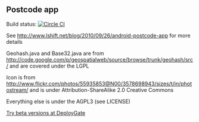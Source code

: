 Postcode app
------------
Build status: [![Circle CI](https://circleci.com/gh/palfrey/postcode/tree/master.svg?style=svg)](https://circleci.com/gh/palfrey/postcode/tree/master)

See http://www.lshift.net/blog/2010/09/26/android-postcode-app for more details

Geohash.java and Base32.java are from http://code.google.com/p/geospatialweb/source/browse/trunk/geohash/src/
and are covered under the LGPL

Icon is from http://www.flickr.com/photos/55935853@N00/3578698943/sizes/t/in/photostream/ and is under Attribution-ShareAlike 2.0 Creative Commons

Everything else is under the AGPL3 (see LICENSE)

[Try beta versions at DeployGate](https://deploygate.com/distributions/fc678589a532654d2f7c925f91c896c8c7c3e3db)
